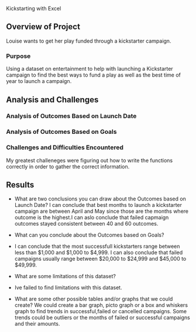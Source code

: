  Kickstarting with Excel

## Overview of Project
Louise wants to get her play funded through a kickstarter campaign.   
### Purpose
Using a dataset on entertainment to help with launching a Kickstarter campaign to find the best ways to fund a play as well as the best time of year to launch a campaign.
## Analysis and Challenges

### Analysis of Outcomes Based on Launch Date

### Analysis of Outcomes Based on Goals

### Challenges and Difficulties Encountered
My greatest challeneges were figuring out how to write the functions correctly in order to gather the correct information.

## Results

- What are two conclusions you can draw about the Outcomes based on Launch Date?
I can conclude that best months to launch a kickstarter campaign are between April and May since those are the months where outcome is the highest.I can aslo conclude that failed capmaign outcomes stayed consistent between 40 and 60 outcomes.
- What can you conclude about the Outcomes based on Goals?
- I can conclude that the most successfull kickstarters range between less than $1,000 and $1,000 to $4,999. I can also conclude that failed campaigns usually range between $20,000 to $24,999 and $45,000 to $49,999.

- What are some limitations of this dataset?
- Ive failed to find limitations with this dataset.

- What are some other possible tables and/or graphs that we could create?
We could create a bar graph, picto graph or a box and whiskers graph to find trends in successful,failed or cancelled campaigns. Some trends could be outliers or the months of failed or successful campaigns and their amounts.    
